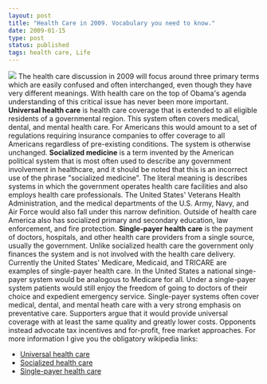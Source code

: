 ```yaml
---
layout: post
title: "Health Care in 2009. Vocabulary you need to know."
date: 2009-01-15
type: post
status: published
tags: health care, Life
---
```



![](http://picayune.uclick.com/comics/tmbot/2008/tmbot080823.gif) The health care discussion in 2009 will focus around three primary terms which are easily confused and often interchanged, even though they have very different meanings. With health care on the top of Obama's agenda understanding of this critical issue has never been more important. **Universal health care** is health care coverage that is extended to all eligible residents of a governmental region. This system often covers medical, dental, and mental health care. For Americans this would amount to a set of regulations requiring insurance companies to offer coverage to all Americans regardless of pre-existing conditions. The system is otherwise unchanged. **Socialized medicine** is a term invented by the American political system that is most often used to describe any government involvement in healthcare, and it should be noted that this is an incorrect use of the phrase "socialized medicine". The literal meaning is describes systems in which the government operates health care facilities and also employs health care professionals. The United States' Veterans Health Administration, and the medical departments of the U.S. Army, Navy, and Air Force would also fall under this narrow definition. Outside of health care America also has socialized primary and secondary education, law enforcement, and fire protection. **Single-payer health care** is the payment of doctors, hospitals, and other health care providers from a single source, usually the government. Unlike socialized health care the government only finances the system and is not involved with the health care delivery. Currently the United States' Medicare, Medicaid, and TRICARE are examples of single-payer health care. In the United States a national singe-payer system would be analogous to Medicare for all. Under a single-payer system patients would still enjoy the freedom of going to doctors of their choice and expedient emergency service. Single-payer systems often cover medical, dental, and mental heath care with a very strong emphasis on preventative care. Supporters argue that it would provide universal coverage with at least the same quality and greatly lower costs. Opponents instead advocate tax incentives and for-profit, free market approaches. For more information I give you the obligatory wikipedia links:

  * [Universal health care](http://en.wikipedia.org/wiki/Universal_health_care)
  * [Socialized health care](http://en.wikipedia.org/wiki/Socialized_medicine)
  * [Single-payer health care](http://en.wikipedia.org/wiki/Single-payer_health_care)
